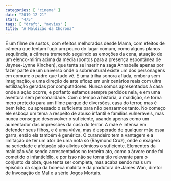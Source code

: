 ```yaml
---
categories: [ "cinema" ]
date: "2019-12-21"
stars: "4/5"
tags: [ "draft", "movies" ]
title: "A Maldição da Chorona"
---
```

É um filme de sustos, com efeitos melhorados desde Mama, com efeitos de câmera que tentam fugir um pouco do lugar comum, como alguns planos sequência, a câmera tremendo seguindo as emoções da cena, atuação de um elenco-mirim acima da média (pontos para a presença espontânea de Jaynee-Lynne Kinchen), que tenta se inserir na saga Annabelle apenas por fazer parte de um universo onde o sobrenatural existe um dos personagens em comum: o padre que tudo vê. É uma trilha sonora afiada, embora sem imaginação, e uma direção de arte eficaz em unir cenários reais com ultra estilização geradas por computadores. Nunca somos apresentados à casa onde a ação ocorre, e portanto estamos sempre perdidos nela, e em uma aventura sem personalidade. Com o tempo a história, a maldição, se torna mero pretexto para um filme parque de diversões, casa do terror, mas é bem feito, ou apressado o suficiente para não pensarmos tanto. No começo ele esboça um tema a respeito de abuso infantil e famílias vulneráveis, mas nunca consegue desenvolver o suficiente, usando apenas como um aumentador das impressões da casa do terror. A mãe é intensa em defender seus filhos, e é uma viúva, mas é esperado de qualquer mãe essa garra, então ela também é genérica. O curandeiro tem a vantagem e a limitação de ter um ator de uma nota só (Raymond Cruz), onde o exagero na seriedade e afetação são alívios cômicos o suficiente. Elementos da maldição vão sendo acrescentados no terceiro ato, como a árvore onde foi cometido o infanticídio, e por isso não se torna tão relevante para o conjunto da obra, que tenta ser completa, mas acaba sendo mais um episódio da saga da boneca maldita e da produtora de James Wan, diretor de Invocação do Mal e a série Jogos Mortais.
